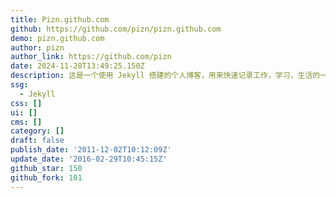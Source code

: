 ```yaml
---
title: Pizn.github.com
github: https://github.com/pizn/pizn.github.com
demo: pizn.github.com
author: pizn
author_link: https://github.com/pizn
date: 2024-11-28T13:49:25.150Z
description: 这是一个使用 Jekyll 搭建的个人博客，用来快速记录工作，学习，生活的一点一滴。更多分享，更多交流，更多进步。
ssg:
  - Jekyll
css: []
ui: []
cms: []
category: []
draft: false
publish_date: '2011-12-02T10:12:09Z'
update_date: '2016-02-29T10:45:15Z'
github_star: 150
github_fork: 101
---
```

